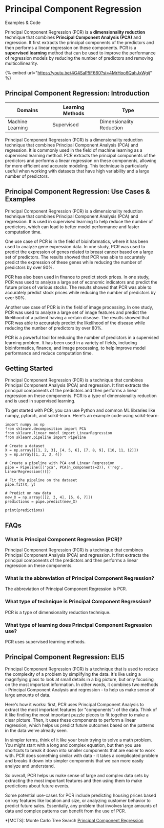 # Principal Component Regression

Examples & Code

Principal Component Regression (PCR) is a **dimensionality reduction** technique that combines **Principal Component Analysis (PCA)** and regression. It first extracts the principal components of the predictors and then performs a linear regression on these components. PCR is a **supervised learning** method that can be used to improve the performance of regression models by reducing the number of predictors and removing multicollinearity.

{% embed url="https://youtu.be/4G4SaP5F660?si=4MrHoo6QahJxWgij" %}

## Principal Component Regression: Introduction

| Domains          | Learning Methods | Type                     |
| ---------------- | ---------------- | ------------------------ |
| Machine Learning | Supervised       | Dimensionality Reduction |

Principal Component Regression (PCR) is a dimensionality reduction technique that combines Principal Component Analysis (PCA) and regression. It is commonly used in the field of machine learning as a supervised learning method. PCR extracts the principal components of the predictors and performs a linear regression on these components, allowing for more efficient and accurate modeling. This technique is particularly useful when working with datasets that have high variability and a large number of predictors.

## Principal Component Regression: Use Cases & Examples

Principal Component Regression (PCR) is a dimensionality reduction technique that combines Principal Component Analysis (PCA) and regression. It is used in supervised learning to help reduce the number of predictors, which can lead to better model performance and faster computation time.

One use case of PCR is in the field of bioinformatics, where it has been used to analyze gene expression data. In one study, PCR was used to predict the expression of genes related to breast cancer based on a large set of predictors. The results showed that PCR was able to accurately predict the expression of these genes while reducing the number of predictors by over 90%.

PCR has also been used in finance to predict stock prices. In one study, PCR was used to analyze a large set of economic indicators and predict the future prices of various stocks. The results showed that PCR was able to accurately predict stock prices while reducing the number of predictors by over 50%.

Another use case of PCR is in the field of image processing. In one study, PCR was used to analyze a large set of image features and predict the likelihood of a patient having a certain disease. The results showed that PCR was able to accurately predict the likelihood of the disease while reducing the number of predictors by over 80%.

PCR is a powerful tool for reducing the number of predictors in a supervised learning problem. It has been used in a variety of fields, including bioinformatics, finance, and image processing, to help improve model performance and reduce computation time.

## Getting Started

Principal Component Regression (PCR) is a technique that combines Principal Component Analysis (PCA) and regression. It first extracts the principal components of the predictors and then performs a linear regression on these components. PCR is a type of dimensionality reduction and is used in supervised learning.

To get started with PCR, you can use Python and common ML libraries like numpy, pytorch, and scikit-learn. Here's an example code using scikit-learn:

```
import numpy as np
from sklearn.decomposition import PCA
from sklearn.linear_model import LinearRegression
from sklearn.pipeline import Pipeline

# Create a dataset
X = np.array([[1, 2, 3], [4, 5, 6], [7, 8, 9], [10, 11, 12]])
y = np.array([1, 2, 3, 4])

# Create a pipeline with PCA and Linear Regression
pipe = Pipeline([('pca', PCA(n_components=2)), ('reg', LinearRegression())])

# Fit the pipeline on the dataset
pipe.fit(X, y)

# Predict on new data
new_X = np.array([[2, 3, 4], [5, 6, 7]])
predictions = pipe.predict(new_X)

print(predictions)

```

## FAQs

### What is Principal Component Regression (PCR)?

Principal Component Regression (PCR) is a technique that combines Principal Component Analysis (PCA) and regression. It first extracts the principal components of the predictors and then performs a linear regression on these components.

### What is the abbreviation of Principal Component Regression?

The abbreviation of Principal Component Regression is PCR.

### What type of technique is Principal Component Regression?

PCR is a type of dimensionality reduction technique.

### What type of learning does Principal Component Regression use?

PCR uses supervised learning methods.

## Principal Component Regression: ELI5

Principal Component Regression (PCR) is a technique that is used to reduce the complexity of a problem by simplifying the data. It's like using a magnifying glass to look at small details in a big picture, but only focusing on the most important information. In other words, it combines two methods - Principal Component Analysis and regression - to help us make sense of large amounts of data.

Here's how it works: first, PCR uses Principal Component Analysis to extract the most important features (or "components") of the data. Think of it like finding the most important puzzle pieces to fit together to make a clear picture. Then, it uses these components to perform a linear regression, which helps us predict future outcomes based on the patterns in the data we've already seen.

In simpler terms, think of it like your brain trying to solve a math problem. You might start with a long and complex equation, but then you use shortcuts to break it down into smaller components that are easier to work with. PCR does something similar with data - it takes a complicated problem and breaks it down into simpler components that we can more easily analyze and understand.

So overall, PCR helps us make sense of large and complex data sets by extracting the most important features and then using them to make predictions about future events.

Some potential use-cases for PCR include predicting housing prices based on key features like location and size, or analyzing customer behavior to predict future sales. Essentially, any problem that involves large amounts of data and complex patterns can benefit from the use of PCR.

\*\[MCTS]: Monte Carlo Tree Search [Principal Component Regression](https://serp.ai/principal-component-regression/)
